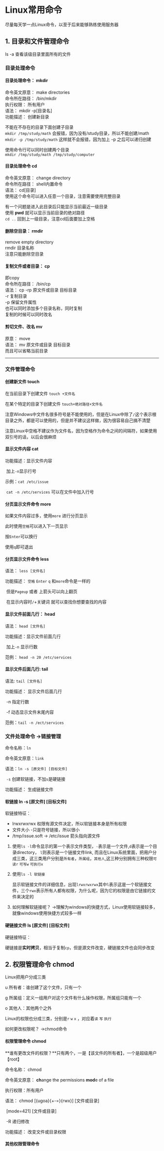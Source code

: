# Linux常用命令

尽量每天学一点Linux命令，以至于后来能够熟练使用服务器

## 1. 目录和文件管理命令

ls -a  查看该级目录里面所有的文件   

### 目录处理命令

#### 目录处理命令： mkdir  
命令英文原意： make directories  
命令所在路径： /bin/mkdir  
执行权限： 所有用户  
语法： mkdir -p[目录名]  
功能描述： 创建新目录  

不能在不存在的目录下面创建子目录  
` mkdir /tmp/study/math `   会报错，因为没有/study目录，所以不能创建/math  
` mkdir -p /tmp/study/math `  这样就不会报错，因为加上 -p 之后可以递归创建  

使用命令行可以同时创建两个目录  
` mkdir /tmp/study/math /tmp/study/computer `   

#### 目录处理命令   cd   
命令英文原意： change directory    
命令所在路径： shell内置命令    
语法： cd\[目录\]    
使用这个命令可以进入任意一个目录，注意需要使用完整目录    

有一个问题是进入此目录后只能显示当前最近一级目录    
使用 **pwd** 就可以显示当前目录的绝对路径    
` cd .. ` 回到上一级目录，注意cd后面要加上空格    

#### 删除空目录：  rmdir
remove empty directory  
rmdir 目录名称  
注意只能删除空目录  

#### 复制文件或者目录：  cp
即copy  
命令所在路径： /bin/cp  
语法：  cp -rp 原文件或目录  目标目录  
       -r  复制目录  
       -p  保留文件属性  
也可以同时添加多个目录名称，同时复制  
复制的时候可以同时改名  

#### 剪切文件、改名  mv
原意： move  
语法： mv 原文件或目录  目标目录  
而且可以省略当前目录

----------------------------------------------------
### 文件管理命令

#### 创建新文件 touch

在当前目录下创建文件     `touch +文件名 ` 

在某个特定的目录下创建文件 `touch+绝对路径+文件名`    

注意Windows中文件名很多符号是不能使用的，但是在Linux中除了`/`这个表示根目录之外，都是可以使用的，但是并不建议这样做，因为很容易自己搞不清楚

注意Linux中空格不建议作为文件名，因为空格作为命令之间的间隔符，如果使用双引号的话，以后会很麻烦

#### 显示文件内容 cat

功能描述：显示文件内容

​					加上`-n`显示行号

示例：`cat /etc/issue`

​			`cat -n /etc/services`   可以在文件中加入行号

#### 分页显示文件命令 more

如果文件内容过多，使用`more` 进行分页显示

此时使用`空格`可以进入下一页显示

按`Enter`可以换行

使用`q`即可退出

#### 分页显示文件命令 less

语法： `less [文件名]`

功能描述： `空格` `Enter` `q` 和`more`命令是一样的

​					但是`Pageup` 或者 上箭头可以向上翻页

​					在显示内容时`/`+关键词 就可以查找你想要查找的内容

#### 显示文件前面几行： head

语法： `head [文件名] `

功能描述：显示文件前面几行

​					加上`-n`	显示行数

范例： `head -n 20 /etc/services`

#### 显示文件后面几行: tail

语法: `tail [文件名]`

功能描述： 显示文件后面几行

​					-n 指定行数

​					-f 动态显示文件末尾内容

范例：`tail -n /ect/services`

### 文件处理命令 ->链接管理

命令名称：`ln`

命令英文原意：`link`

语法：`ln -s [原文件] [目标文件]`

​			`-s` 创建软链接，不加`s`是硬链接

功能描述： 生成链接文件

#### 软链接 ln -s [原文件] [目标文件]

软链接特征：

+ lrwxrwxrwx  权限有源文件决定，所以软链接本身是所有权限
+ 文件大小 -只是符号链接，所以很小
+ /tmp/issue.soft ->  /etc/issue 箭头指向源文件

1. 使用`ls -l`命令显示的第一个表示文件类型，`-`表示是一个文件,`d`表示是一个目录directory， `l`则表示是一个链接文件link, 而且在Linux系统里面，把用户分成三类，这三类用户分别是`所有者`，`所属组`，`其他人`,这三种分别拥有三种权限`可读r` `可写w` `可执行x` 

2. 使用`ls -l 软链接`

   显示软链接文件的详细信息，出现`lrwxrwxrwx`其中`l`表示这是一个软链接文件，三个`rwx`表示所有人都有权限，为什么呢，因为它的权限是由它链接的文件来决定的

3. 如何理解软链接呢？ ->理解为windows的快捷方式，Linux使用软链接较多，就像windows使用快捷方式较多一样

#### 硬链接文件 ls [原文件] [目标文件]

硬链接特征：

硬链接是**实时拷贝**，相当于复制`cp`，但是源文件改变，硬链接文件也会同步改变

## 2. 权限管理命令 chmod

Linux把用户分成三类

u 所有者：谁创建了这个文件，只有一个

g 所属组：定义一组用户对这个文件有什么操作权限，所属组只能有一个

o 其他人：其他两个之外

Linux的权限也分成三类，分别是`r` `w` `x` ，对应着`读` `写` `执行` 

如何更改权限呢？  ->chmod命令

#### 权限管理命令 chmod

**谁有更改文件的权限？**只有两个，一是【该文件的所有者】，一个是超级用户【root】

命令名称： chmod

命令英文原意： **ch**ange the permissions **mod**e of a file

执行权限：所有用户

语法： chmod [{ugoa}{+-=}{rwx}] [文件或目录]

​			[mode=421] [文件或目录]

​			-R 递归修改

功能描述： 改变文件或目录权限

#### 其他权限管理命令

